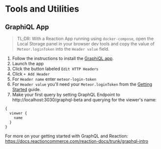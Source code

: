 # Tools and Utilities

## GraphiQL App

> TL;DR: With a Reaction App running using `docker-compose`, open the Local Storage panel in your browser dev tools and copy the value of `Meteor.loginToken` into the `Header value` field.

1. Follow the instructions to install the [GraphiQL app](https://github.com/skevy/graphiql-app).
1. Launch the app
1. Click the button labeled `Edit HTTP Headers`
1. Click `+ Add Header`
1. For `Header name` enter `meteor-login-token`
1. For `Header value` you'll need your `Meteor.loginToken` from the [Getting Started](https://github.com/reactioncommerce/example-storefront#getting-started) guide.
1. Make your first query by setting GraphQL Endpoint to http://localhost:3030/graphql-beta and querying for the viewer's name:
```graphql
{
  viewer {
    name
  }
}
```

For more on your getting started with GraphQL and Reaction: https://docs.reactioncommerce.com/reaction-docs/trunk/graphql-intro
